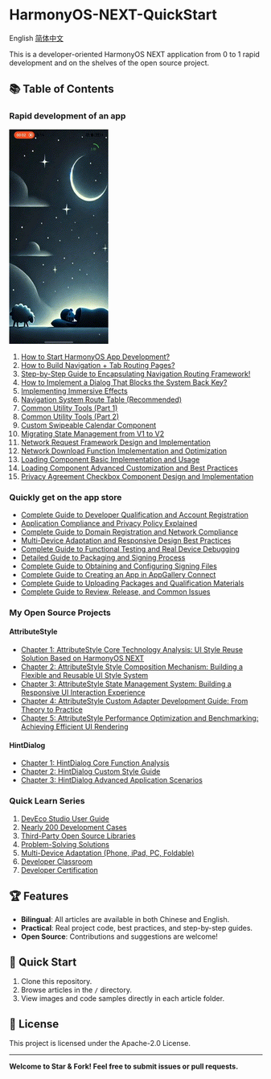 # HarmonyOS-NEXT-QuickStart

English  [简体中文](README_zh.md)

This is a developer-oriented HarmonyOS NEXT application from 0 to 1 rapid development and on the shelves of the open source project.

## 📚 Table of Contents

### Rapid development of an app

![](QuickApp/demo.gif)

1. [How to Start HarmonyOS App Development?](QuickApp/001/index.md)
2. [How to Build Navigation + Tab Routing Pages?](QuickApp/002/index.md)
3. [Step-by-Step Guide to Encapsulating Navigation Routing Framework!](QuickApp/003/index.md)
4. [How to Implement a Dialog That Blocks the System Back Key?](QuickApp/004/index.md)
5. [Implementing Immersive Effects](QuickApp/005/index.md)
6. [Navigation System Route Table (Recommended)](QuickApp/006/index.md)
7. [Common Utility Tools (Part 1)](QuickApp/007/index.md)
8. [Common Utility Tools (Part 2)](QuickApp/008/index.md)
9. [Custom Swipeable Calendar Component](QuickApp/009/index.md)
10. [Migrating State Management from V1 to V2](QuickApp/010/index.md)
11. [Network Request Framework Design and Implementation](QuickApp/011/index.md)
12. [Network Download Function Implementation and Optimization](QuickApp/012/index.md)
13. [Loading Component Basic Implementation and Usage](QuickApp/013/index.md)
14. [Loading Component Advanced Customization and Best Practices](QuickApp/014/index.md)
15. [Privacy Agreement Checkbox Component Design and Implementation](QuickApp/015/index.md)

### Quickly get on the app store

- [Complete Guide to Developer Qualification and Account Registration](QuickAGC/001/index.md)
- [Application Compliance and Privacy Policy Explained](QuickAGC/002/index.md)
- [Complete Guide to Domain Registration and Network Compliance](QuickAGC/003/index.md)
- [Multi-Device Adaptation and Responsive Design Best Practices](QuickAGC/004/index.md)
- [Complete Guide to Functional Testing and Real Device Debugging](QuickAGC/005/index.md)
- [Detailed Guide to Packaging and Signing Process](QuickAGC/006/index.md)
- [Complete Guide to Obtaining and Configuring Signing Files](QuickAGC/007/index.md)
- [Complete Guide to Creating an App in AppGallery Connect](QuickAGC/008/index.md)
- [Complete Guide to Uploading Packages and Qualification Materials](QuickAGC/009/index.md)
- [Complete Guide to Review, Release, and Common Issues](QuickAGC/010/index.md)

### My Open Source Projects

#### AttributeStyle

- [Chapter 1: AttributeStyle Core Technology Analysis: UI Style Reuse Solution Based on HarmonyOS NEXT](SourceOpen/AttributeStyle/001/index.md)
- [Chapter 2: AttributeStyle Style Composition Mechanism: Building a Flexible and Reusable UI Style System](SourceOpen/AttributeStyle/002/index.md)
- [Chapter 3: AttributeStyle State Management System: Building a Responsive UI Interaction Experience](SourceOpen/AttributeStyle/003/index.md)
- [Chapter 4: AttributeStyle Custom Adapter Development Guide: From Theory to Practice](SourceOpen/AttributeStyle/004/index.md)
- [Chapter 5: AttributeStyle Performance Optimization and Benchmarking: Achieving Efficient UI Rendering](SourceOpen/AttributeStyle/005/index.md)

#### HintDialog

- [Chapter 1: HintDialog Core Function Analysis](SourceOpen/HintDialog/001/index.md)
- [Chapter 2: HintDialog Custom Style Guide](SourceOpen/HintDialog/002/index.md)
- [Chapter 3: HintDialog Advanced Application Scenarios](SourceOpen/HintDialog/003/index.md)

### Quick Learn Series

1. [DevEco Studio User Guide](QuickLearn/001/index.md)
2. [Nearly 200 Development Cases](QuickLearn/002/index.md)
3. [Third-Party Open Source Libraries](QuickLearn/003/index.md)
4. [Problem-Solving Solutions](QuickLearn/004/index.md)
5. [Multi-Device Adaptation (Phone, iPad, PC, Foldable)](QuickLearn/005/index.md)
6. [Developer Classroom](QuickLearn/006/index.md)
7. [Developer Certification](QuickLearn/007/index.md)

## 🏆 Features

- **Bilingual**: All articles are available in both Chinese and English.
- **Practical**: Real project code, best practices, and step-by-step guides.
- **Open Source**: Contributions and suggestions are welcome!

## 🚀 Quick Start

1. Clone this repository.
2. Browse articles in the `/` directory.
3. View images and code samples directly in each article folder.


## 📄 License

This project is licensed under the Apache-2.0 License.

---

**Welcome to Star & Fork! Feel free to submit issues or pull requests.**